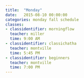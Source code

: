 ```yaml
---
title:  "Monday"
date:   2015-08-10 00:00:00
categories: monday fall schedule
classes:
- classidentifier: morningflow
  teacher: miller
  time: 9:00 AM
- classidentifier: classichatha
  teacher: montville
  time: 5:45 PM
- classidentifier: beginners
  teacher: montville
  time: 7:00 PM
---
```

